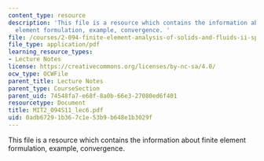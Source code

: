 ```yaml
---
content_type: resource
description: 'This file is a resource which contains the information about finite
  element formulation, example, convergence. '
file: /courses/2-094-finite-element-analysis-of-solids-and-fluids-ii-spring-2011/0adb67291b367c1e53b9b648e1b3029f_MIT2_094S11_lec6.pdf
file_type: application/pdf
learning_resource_types:
- Lecture Notes
license: https://creativecommons.org/licenses/by-nc-sa/4.0/
ocw_type: OCWFile
parent_title: Lecture Notes
parent_type: CourseSection
parent_uid: 74548fa7-e68f-8a0b-66e3-27080ed6f401
resourcetype: Document
title: MIT2_094S11_lec6.pdf
uid: 0adb6729-1b36-7c1e-53b9-b648e1b3029f
---
```

This file is a resource which contains the information about finite element formulation, example, convergence. 